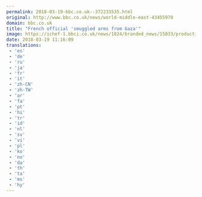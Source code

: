 ```yaml
---
permalink: 2018-03-19-bbc.co.uk--372233535.html
original: http://www.bbc.co.uk/news/world-middle-east-43455970
domain: bbc.co.uk
title: "French official 'smuggled arms from Gaza'"
image: https://ichef-1.bbci.co.uk/news/1024/branded_news/15033/production/_100476068_romainfrank.jpg
date: 2018-03-19 11:16:09
translations: 
 - 'es'
 - 'de'
 - 'ru'
 - 'ja'
 - 'fr'
 - 'it'
 - 'zh-CN'
 - 'zh-TW'
 - 'ar'
 - 'fa'
 - 'pt'
 - 'hi'
 - 'tr'
 - 'id'
 - 'nl'
 - 'sv'
 - 'vi'
 - 'pl'
 - 'ko'
 - 'no'
 - 'da'
 - 'th'
 - 'ta'
 - 'ms'
 - 'hy'
---
```


